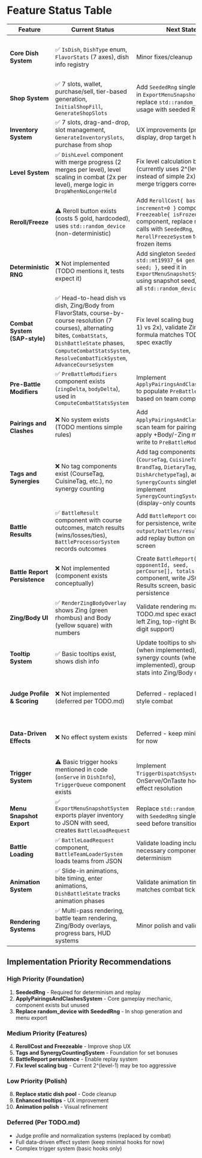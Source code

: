 # Feature Status Table

| Feature | Current Status | Next State | Longer Term Items |
|---------|---------------|------------|-------------------|
| **Core Dish System** | ✅ `IsDish`, `DishType` enum, `FlavorStats` (7 axes), dish info registry | Minor fixes/cleanup | Full tag system: `CourseTag`, `CuisineTag`, `BrandTag`, `DietaryTag`, `DishArchetypeTag`, `RarityTier`; replace static dish pool with `magic_enum::enum_values<DishType>()` |
| **Shop System** | ✅ 7 slots, wallet, purchase/sell, tier-based generation, `InitialShopFill`, `GenerateShopSlots` | Add `SeededRng` singleton, seed in `ExportMenuSnapshotSystem`, replace `std::random_device` usage with seeded RNG | Full shop economy: `RerollCost` component with incrementing costs, pack rotations, weekly meta rotations |
| **Inventory System** | ✅ 7 slots, drag-and-drop, slot management, `GenerateInventorySlots`, purchase from shop | UX improvements (price display, drop target highlights) | Advanced inventory: filters, sorting, search, expanded inventory size |
| **Level System** | ✅ `DishLevel` component with merge progress (2 merges per level), level scaling in combat (2x per level), merge logic in `DropWhenNoLongerHeld` | Fix level calculation bug (currently uses 2^(level-1) instead of simple 2x), validate merge triggers correctly | Combine 3 duplicates into 1 (not just 2), alternative merge mechanics, level cap system |
| **Reroll/Freeze** | ⚠️ Reroll button exists (costs 5 gold, hardcoded), uses `std::random_device` (non-deterministic) | Add `RerollCost{ base=1, increment=0 }` component, `Freezeable{ isFrozen }` component, replace random calls with `SeededRng`, `RerollFreezeSystem` to handle frozen items | Incrementing reroll costs, freeze badges/UI, freeze count limits |
| **Deterministic RNG** | ❌ Not implemented (TODO mentions it, tests expect it) | Add singleton `SeededRng{ std::mt19937_64 gen; uint64_t seed; }`, seed it in `ExportMenuSnapshotSystem` using snapshot seed, replace all `std::random_device` calls | Server-authoritative seed distribution, replay consistency validation, seed debugging tools |
| **Combat System (SAP-style)** | ✅ Head-to-head dish vs dish, Zing/Body from FlavorStats, course-by-course resolution (7 courses), alternating bites, `CombatStats`, `DishBattleState` phases, `ComputeCombatStatsSystem`, `ResolveCombatTickSystem`, `AdvanceCourseSystem` | Fix level scaling bug (2^(level-1) vs 2x), validate Zing/Body formula matches TODO.md spec exactly | Advanced combat: status effects, trigger hooks during combat, combat modifiers mid-battle |
| **Pre-Battle Modifiers** | ✅ `PreBattleModifiers` component exists (`zingDelta`, `bodyDelta`), used in `ComputeCombatStatsSystem` | Implement `ApplyPairingsAndClashesSystem` to populate `PreBattleModifiers` based on team composition | Full pairing/clash rule system: adjacency rules, global team modifiers, rule library, JSON-driven rules |
| **Pairings and Clashes** | ❌ No system exists (TODO mentions simple rules) | Add `ApplyPairingsAndClashesSystem`: scan team for pairings/clashes, apply +Body/-Zing modifiers, write to `PreBattleModifiers` | JSON-driven pairing/clash library, complex adjacency rules, sequence bonuses, aura effects, data-driven content |
| **Tags and Synergies** | ❌ No tag components exist (CourseTag, CuisineTag, etc.), no synergy counting | Add tag components (`CourseTag`, `CuisineTag`, `BrandTag`, `DietaryTag`, `DishArchetypeTag`), add `SynergyCounts` singleton, implement `SynergyCountingSystem` (display-only counts) | Set bonuses (2/4/6 thresholds), synergy UI with tooltips, set bonus effects on dishes, weekly meta tag bans |
| **Battle Results** | ✅ `BattleResult` component with course outcomes, match results (wins/losses/ties), `BattleProcessorSystem` records outcomes | Add `BattleReport` component for persistence, write results to `output/battles/results/*.json`, add replay button on Results screen | Full replay system: `ReplayState`, `ReplayControllerSystem`, `ReplayUISystem`, scrub timeline, pause/speed controls, event log playback |
| **Battle Report Persistence** | ❌ Not implemented (component exists conceptually) | Create `BattleReport{ opponentId, seed, perCourse[], totals }` component, write JSON on Results screen, basic file persistence | Full replay system with event logs, server-side persistence, replay viewer with UI controls, battle history |
| **Zing/Body UI** | ✅ `RenderZingBodyOverlay` shows Zing (green rhombus) and Body (yellow square) with numbers | Validate rendering matches TODO.md spec exactly (top-left Zing, top-right Body, 2-digit support) | Enhanced UI: animations on stat changes, stat tooltips, stat history display |
| **Tooltip System** | ✅ Basic tooltips exist, shows dish info | Update tooltips to show tags (when implemented), show synergy counts (when implemented), group flavor stats into Zing/Body categories | Rich tooltips: stat comparisons, synergy breakdowns, pairing/clash indicators, effect descriptions |
| **Judge Profile & Scoring** | ❌ Not implemented (deferred per TODO.md) | Deferred - replaced by SAP-style combat | Judge profiles with weights, `NormalizationSystem` (f(x)=x/(x+k)), `HarmonySystem` (1-stddev), judge-weighted base scoring, multiple judge types |
| **Data-Driven Effects** | ❌ No effect system exists | Deferred - keep minimal hooks for now | JSON-driven effect library: `EffectList`, `Trigger` hooks (OnServe, OnTaste, OnPair, etc.), `EffectResolutionSystem`, effect op system (AddStat, AddBonus, etc.) |
| **Trigger System** | ⚠️ Basic trigger hooks mentioned in code (`onServe` in `DishInfo`), `TriggerQueue` component exists | Implement `TriggerDispatchSystem` for OnServe/OnTaste hooks, basic effect resolution | Full trigger system: all hook types (OnServe, OnTaste, OnPair, OnSequence, OnCourseComplete, etc.), effect queue processing |
| **Menu Snapshot Export** | ✅ `ExportMenuSnapshotSystem` exports player inventory to JSON with seed, creates `BattleLoadRequest` | Replace `std::random_device` with `SeededRng` singleton, store seed before transition to Battle | Enhanced snapshots: include all modifiers, team metadata, version tracking, network serialization |
| **Battle Loading** | ✅ `BattleLoadRequest` component, `BattleTeamLoaderSystem` loads teams from JSON | Validate loading includes all necessary components, ensure determinism | Network battle loading, opponent discovery, async battle resolution, server-side validation |
| **Animation System** | ✅ Slide-in animations, bite timing, enter animations, `DishBattleState` tracks animation phases | Validate animation timing matches combat tick cadence | Enhanced animations: bite effects, victory/defeat animations, transition effects, particle effects |
| **Rendering Systems** | ✅ Multi-pass rendering, battle team rendering, Zing/Body overlays, progress bars, HUD systems | Minor polish and validation | Advanced rendering: shader effects, post-processing, visual feedback on stat changes, enhanced battle visualization |

## Implementation Priority Recommendations

### High Priority (Foundation)
1. **SeededRng** - Required for determinism and replay
2. **ApplyPairingsAndClashesSystem** - Core gameplay mechanic, component exists but unused
3. **Replace random_device with SeededRng** - In shop generation and menu export

### Medium Priority (Features)
4. **RerollCost and Freezeable** - Improve shop UX
5. **Tags and SynergyCountingSystem** - Foundation for set bonuses
6. **BattleReport persistence** - Enable replay system
7. **Fix level scaling bug** - Current 2^(level-1) may be too aggressive

### Low Priority (Polish)
8. **Replace static dish pool** - Code cleanup
9. **Enhanced tooltips** - UX improvement
10. **Animation polish** - Visual refinement

### Deferred (Per TODO.md)
- Judge profile and normalization systems (replaced by combat)
- Full data-driven effect system (keep minimal hooks for now)
- Complex trigger system (basic hooks only)

